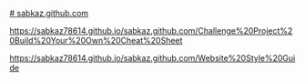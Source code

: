 [# sabkaz.github.com](https://sabkaz78614.github.io/sabkaz.github.com/)

https://sabkaz78614.github.io/sabkaz.github.com/Challenge%20Project%20Build%20Your%20Own%20Cheat%20Sheet

https://sabkaz78614.github.io/sabkaz.github.com/Website%20Style%20Guide


